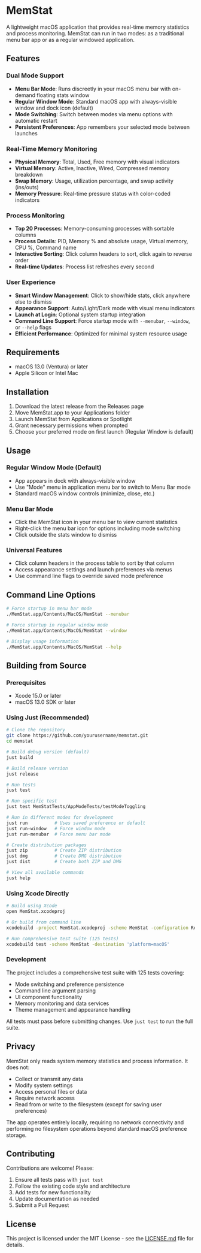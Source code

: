 # MemStat

A lightweight macOS application that provides real-time memory statistics and process monitoring. MemStat can run in two modes: as a traditional menu bar app or as a regular windowed application.

## Features

### Dual Mode Support
- **Menu Bar Mode**: Runs discreetly in your macOS menu bar with on-demand floating stats window
- **Regular Window Mode**: Standard macOS app with always-visible window and dock icon (default)
- **Mode Switching**: Switch between modes via menu options with automatic restart
- **Persistent Preferences**: App remembers your selected mode between launches

### Real-Time Memory Monitoring
- **Physical Memory**: Total, Used, Free memory with visual indicators
- **Virtual Memory**: Active, Inactive, Wired, Compressed memory breakdown
- **Swap Memory**: Usage, utilization percentage, and swap activity (ins/outs)
- **Memory Pressure**: Real-time pressure status with color-coded indicators

### Process Monitoring
- **Top 20 Processes**: Memory-consuming processes with sortable columns
- **Process Details**: PID, Memory % and absolute usage, Virtual memory, CPU %, Command name
- **Interactive Sorting**: Click column headers to sort, click again to reverse order
- **Real-time Updates**: Process list refreshes every second

### User Experience
- **Smart Window Management**: Click to show/hide stats, click anywhere else to dismiss
- **Appearance Support**: Auto/Light/Dark mode with visual menu indicators
- **Launch at Login**: Optional system startup integration
- **Command Line Support**: Force startup mode with `--menubar`, `--window`, or `--help` flags
- **Efficient Performance**: Optimized for minimal system resource usage

## Requirements

- macOS 13.0 (Ventura) or later
- Apple Silicon or Intel Mac

## Installation

1. Download the latest release from the Releases page
2. Move MemStat.app to your Applications folder
3. Launch MemStat from Applications or Spotlight
4. Grant necessary permissions when prompted
5. Choose your preferred mode on first launch (Regular Window is default)

## Usage

### Regular Window Mode (Default)
- App appears in dock with always-visible window
- Use "Mode" menu in application menu bar to switch to Menu Bar mode
- Standard macOS window controls (minimize, close, etc.)

### Menu Bar Mode
- Click the MemStat icon in your menu bar to view current statistics
- Right-click the menu bar icon for options including mode switching
- Click outside the stats window to dismiss

### Universal Features
- Click column headers in the process table to sort by that column
- Access appearance settings and launch preferences via menus
- Use command line flags to override saved mode preference

## Command Line Options

```bash
# Force startup in menu bar mode
./MemStat.app/Contents/MacOS/MemStat --menubar

# Force startup in regular window mode  
./MemStat.app/Contents/MacOS/MemStat --window

# Display usage information
./MemStat.app/Contents/MacOS/MemStat --help
```

## Building from Source

### Prerequisites
- Xcode 15.0 or later
- macOS 13.0 SDK or later

### Using Just (Recommended)
```bash
# Clone the repository
git clone https://github.com/yourusername/memstat.git
cd memstat

# Build debug version (default)
just build

# Build release version
just release

# Run tests
just test

# Run specific test
just test MemStatTests/AppModeTests/testModeToggling

# Run in different modes for development
just run          # Uses saved preference or default
just run-window   # Force window mode
just run-menubar  # Force menu bar mode

# Create distribution packages
just zip          # Create ZIP distribution
just dmg          # Create DMG distribution
just dist         # Create both ZIP and DMG

# View all available commands
just help
```

### Using Xcode Directly
```bash
# Build using Xcode
open MemStat.xcodeproj

# Or build from command line
xcodebuild -project MemStat.xcodeproj -scheme MemStat -configuration Release build

# Run comprehensive test suite (125 tests)
xcodebuild test -scheme MemStat -destination 'platform=macOS'
```

### Development
The project includes a comprehensive test suite with 125 tests covering:
- Mode switching and preference persistence
- Command line argument parsing
- UI component functionality
- Memory monitoring and data services
- Theme management and appearance handling

All tests must pass before submitting changes. Use `just test` to run the full suite.

## Privacy

MemStat only reads system memory statistics and process information. It does not:
- Collect or transmit any data
- Modify system settings  
- Access personal files or data
- Require network access
- Read from or write to the filesystem (except for saving user preferences)

The app operates entirely locally, requiring no network connectivity and performing no filesystem operations beyond standard macOS preference storage.

## Contributing

Contributions are welcome! Please:
1. Ensure all tests pass with `just test`
2. Follow the existing code style and architecture
3. Add tests for new functionality
4. Update documentation as needed
5. Submit a Pull Request

## License

This project is licensed under the MIT License - see the [LICENSE.md](LICENSE.md) file for details.